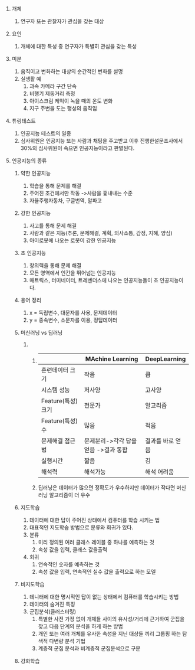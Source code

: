 1. 개체

   1. 연구자 또는 관찰자가 관심을 갖는 대상

2. 요인 

   1. 개체에 대한 특성 중 연구자가 특별히 관심을 갖는 특성

3. 미분

   1. 움직이고 변화하는 대상의 순간적인 변화를 설명
   2. 실생활 예
      1. 과속 카메라 구간 단속
      2. 비행기 제동거리 측정
      3. 아이스크림 케익이 녹을 때의 온도 변화
      4. 지구 주변을 도는 행성의 움직임

4. 튜링테스트

   1. 인공지능 테스트의 일종
   2. 심사위원은 인공지능 또는 사람과 채팅을 주고받고 이후 진행한설문조사에서 30%의 심사위원이 속으면 인공지능이라고 판별된다. 

5. 인공지능의 종류

   1. 약한 인공지능

      1. 학습을 통해 문제를 해결
      2. 주어진 조건에서만 작동 ->사람을 흉내내는 수준
      3. 자율주행자동차, 구글번역, 알파고

   2. 강한 인공지능

      1. 사고를 통해 문제 해결
      2. 사람과 같은 지능(추론, 문제해결, 계획, 의사소통, 감정, 지혜, 양심)
      3. 아이로봇에 나오는 로봇이 강한 인공지능

   3. 초 인공지능

      1. 창의력을 통해 문제 해결
      2. 모든 영역에서 인간을 뛰어넘는 인공지능
      3. 매트릭스, 터미네이터, 트레센더스에 나오는 인공지능들이 초 인공지능이다. 

   4. 용어 정리

      1. x = 독립변수, 대문자를 사용, 문제데이터
      2. y = 종속변수, 소문자를 이용, 정답데이터

   5. 머신러닝 vs 딥러닝

      1. 1. |                    | MAchine Learning                     | DeepLearning     |
            | ------------------ | ------------------------------------ | ---------------- |
            | 훈련데이터 크기    | 작음                                 | 큼               |
            | 시스템 성능        | 저사양                               | 고사양           |
            | Feature(특성) 크기 | 전문가                               | 알고리즘         |
            | Feature(특성) 수   | 많음                                 | 적음             |
            | 문제해결 접근법    | 문제분리->각각 답을 얻음 ->결과 통합 | 결과를 바로 얻음 |
            | 실행시간           | 짧음                                 | 김               |
            | 해석력             | 해석가능                             | 해석 어려움      |

         2. 딥러닝은 데이터가 많으면 정확도가 우수하지만 데이터가 작다면 머신러닝 알고리즘이 더 우수

   6. 지도학습

      1. 데이터에 대한 답이 주어진 상태에서 컴퓨터를 학습 시키는 법
      2. 대표적인 지도학습 방법으로 분류와 회귀가 있다.
      3. 분류
         1. 미리 정의된 여러 클래스 레이블 중 하나를 예측하는 것
         2. 속성 값을 입력, 클래스 값을출력
      4. 회귀
         1. 연속적인 숫자를 예측하는 것
         2. 속성 값을 입력, 연속적인 실수 값을 출력으로 하는 모델

   7. 비지도학습

      1. 데니터에 대한 명시적인 답이 없는 상태에서 컴퓨터를 학습시키는 방법
      2. 데이터의 숨겨진 특징
      3. 군집분석(클러스터링)
         1. 특별한 사전 가정 없이 개체들 사이의 유사성/거리에 근거하여 군집을 찾고 다음 단계의 분석을 하게 하는 방법 
         2. 개인 또는 여러 개체를 유사한 속성을 지닌 대상들 끼리 그룹핑 하는  탐색적 다변량 분석 기법
         3. 계층적 군집 분석과 비계층적 군집분석으로 구분

   8. 강화학습